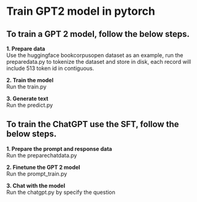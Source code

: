 # Train GPT2 model in pytorch

## To train a GPT 2 model, follow the below steps.

<b>1. Prepare data</b>
<br>Use the huggingface bookcorpusopen dataset as an example, run the preparedata.py to tokenize the dataset and store in disk, each record will include 513 token id in contiguous.

<b>2. Train the model</b>
<br>Run the train.py

<b>3. Generate text</b>
<br>Run the predict.py

## To train the ChatGPT use the SFT, follow the below steps.

<b>1. Prepare the prompt and response data</b>
<br>Run the preparechatdata.py

<b>2. Finetune the GPT 2 model</b>
<br>Run the prompt_train.py

<b>3. Chat with the model</b>
<br>Run the chatgpt.py by specify the question</b>